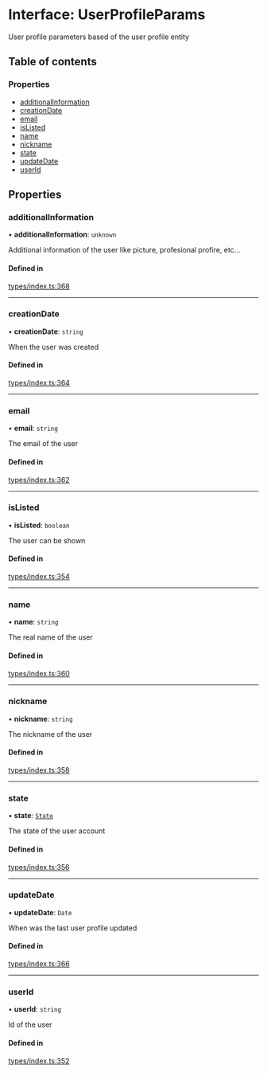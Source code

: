 # Interface: UserProfileParams

User profile parameters based of the user profile entity

## Table of contents

### Properties

- [additionalInformation](UserProfileParams.md#additionalinformation)
- [creationDate](UserProfileParams.md#creationdate)
- [email](UserProfileParams.md#email)
- [isListed](UserProfileParams.md#islisted)
- [name](UserProfileParams.md#name)
- [nickname](UserProfileParams.md#nickname)
- [state](UserProfileParams.md#state)
- [updateDate](UserProfileParams.md#updatedate)
- [userId](UserProfileParams.md#userid)

## Properties

### additionalInformation

• **additionalInformation**: `unknown`

Additional information of the user like picture, profesional profire, etc...

#### Defined in

[types/index.ts:368](https://github.com/nevermined-io/react-components/blob/0c1c9f6/catalog/src/types/index.ts#L368)

___

### creationDate

• **creationDate**: `string`

When the user was created

#### Defined in

[types/index.ts:364](https://github.com/nevermined-io/react-components/blob/0c1c9f6/catalog/src/types/index.ts#L364)

___

### email

• **email**: `string`

The email of the user

#### Defined in

[types/index.ts:362](https://github.com/nevermined-io/react-components/blob/0c1c9f6/catalog/src/types/index.ts#L362)

___

### isListed

• **isListed**: `boolean`

The user can be shown

#### Defined in

[types/index.ts:354](https://github.com/nevermined-io/react-components/blob/0c1c9f6/catalog/src/types/index.ts#L354)

___

### name

• **name**: `string`

The real name of the user

#### Defined in

[types/index.ts:360](https://github.com/nevermined-io/react-components/blob/0c1c9f6/catalog/src/types/index.ts#L360)

___

### nickname

• **nickname**: `string`

The nickname of the user

#### Defined in

[types/index.ts:358](https://github.com/nevermined-io/react-components/blob/0c1c9f6/catalog/src/types/index.ts#L358)

___

### state

• **state**: [`State`](../enums/State.md)

The state of the user account

#### Defined in

[types/index.ts:356](https://github.com/nevermined-io/react-components/blob/0c1c9f6/catalog/src/types/index.ts#L356)

___

### updateDate

• **updateDate**: `Date`

When was the last user profile updated

#### Defined in

[types/index.ts:366](https://github.com/nevermined-io/react-components/blob/0c1c9f6/catalog/src/types/index.ts#L366)

___

### userId

• **userId**: `string`

Id of the user

#### Defined in

[types/index.ts:352](https://github.com/nevermined-io/react-components/blob/0c1c9f6/catalog/src/types/index.ts#L352)
